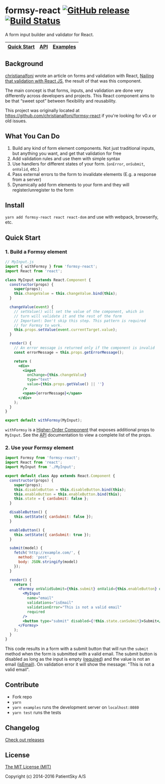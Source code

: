 # formsy-react [![GitHub release](https://img.shields.io/github/release/formsy/formsy-react.svg)](https://github.com/formsy/formsy-react/releases) [![Build Status](https://travis-ci.org/formsy/formsy-react.svg?branch=master)](https://travis-ci.org/formsy/formsy-react)

A form input builder and validator for React.

| [Quick Start](#quick-start) | [API](/API.md) | [Examples](/examples) |
| --------------------------- | -------------- | --------------------- |

## Background

[christianalfoni](https://github.com/christianalfoni/) wrote an article on forms and validation with React, [Nailing that validation with React JS](http://christianalfoni.github.io/javascript/2014/10/22/nailing-that-validation-with-reactjs.html), the result of that was this component.

The main concept is that forms, inputs, and validation are done very differently across developers and projects. This React component aims to be that “sweet spot” between flexibility and reusability.

This project was originally located at https://github.com/christianalfoni/formsy-react if you're looking for v0.x or old issues.

## What You Can Do

1.  Build any kind of form element components. Not just traditional inputs, but anything you want, and get that validation for free
2.  Add validation rules and use them with simple syntax
3.  Use handlers for different states of your form. (`onError`, `onSubmit`, `onValid`, etc.)
4.  Pass external errors to the form to invalidate elements (E.g. a response from a server)
5.  Dynamically add form elements to your form and they will register/unregister to the form

## Install

`yarn add formsy-react react react-dom` and use with webpack, browserify, etc.

## Quick Start

### 1. Build a Formsy element

```jsx
// MyInput.js
import { withFormsy } from 'formsy-react';
import React from 'react';

class MyInput extends React.Component {
  constructor(props) {
    super(props);
    this.changeValue = this.changeValue.bind(this);
  }

  changeValue(event) {
    // setValue() will set the value of the component, which in
    // turn will validate it and the rest of the form
    // Important: Don't skip this step. This pattern is required
    // for Formsy to work.
    this.props.setValue(event.currentTarget.value);
  }

  render() {
    // An error message is returned only if the component is invalid
    const errorMessage = this.props.getErrorMessage();

    return (
      <div>
        <input
          onChange={this.changeValue}
          type="text"
          value={this.props.getValue() || ''}
        />
        <span>{errorMessage}</span>
      </div>
    );
  }
}

export default withFormsy(MyInput);
```

`withFormsy` is a [Higher-Order Component](https://facebook.github.io/react/docs/higher-order-components.html) that exposes additional props to `MyInput`. See the [API](/API.md#withFormsy) documentation to view a complete list of the props.

### 2. Use your Formsy element

```jsx
import Formsy from 'formsy-react';
import React from 'react';
import MyInput from './MyInput';

export default class App extends React.Component {
  constructor(props) {
    super(props);
    this.disableButton = this.disableButton.bind(this);
    this.enableButton = this.enableButton.bind(this);
    this.state = { canSubmit: false };
  }

  disableButton() {
    this.setState({ canSubmit: false });
  }

  enableButton() {
    this.setState({ canSubmit: true });
  }

  submit(model) {
    fetch('http://example.com/', {
      method: 'post',
      body: JSON.stringify(model)
    });
  }

  render() {
    return (
      <Formsy onValidSubmit={this.submit} onValid={this.enableButton} onInvalid={this.disableButton}>
        <MyInput
          name="email"
          validations="isEmail"
          validationError="This is not a valid email"
          required
        />
        <button type="submit" disabled={!this.state.canSubmit}>Submit</button>
      </Formsy>
    );
  }
}
```

This code results in a form with a submit button that will run the `submit` method when the form is submitted with a valid email. The submit button is disabled as long as the input is empty ([required](/API.md#required)) and the value is not an email ([isEmail](/API.md#validators)). On validation error it will show the message: "This is not a valid email".

## Contribute

-   Fork repo
-   `yarn`
-   `yarn examples` runs the development server on `localhost:8080`
-   `yarn test` runs the tests

## Changelog

[Check out releases](https://github.com/formsy/formsy-react/releases)

## License

[The MIT License (MIT)](/LICENSE)

Copyright (c) 2014-2016 PatientSky A/S

